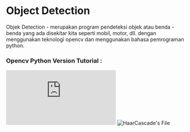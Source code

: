 # Object Detection
Objek Detection - merupakan program pendeteksi objek atau benda - benda yang ada disekitar kita seperti mobil, motor, dll. dengan menggunakan teknologi opencv dan menggunakan bahasa pemrograman python.

### Opencv Python Version Tutorial :
![OpenCV](https://opencv-python-tutroals.readthedocs.io/en/latest/py_tutorials/py_objdetect/py_face_detection/py_face_detection.html)
![HaarCascade's File](https://github.com/opencv/opencv/tree/master/data/haarcascades)
